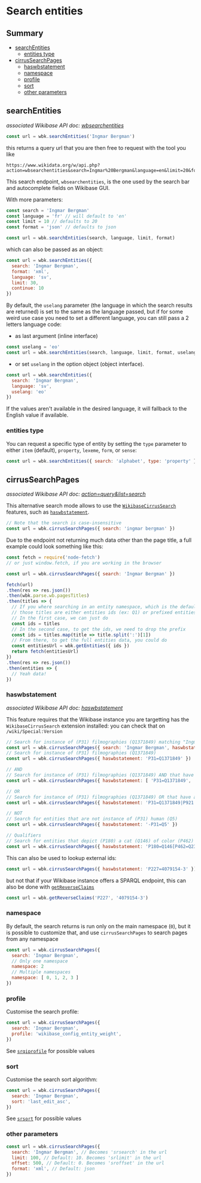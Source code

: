 # Search entities

## Summary

<!-- START doctoc generated TOC please keep comment here to allow auto update -->
<!-- DON'T EDIT THIS SECTION, INSTEAD RE-RUN doctoc TO UPDATE -->


- [searchEntities](#searchentities)
  - [entities type](#entities-type)
- [cirrusSearchPages](#cirrussearchpages)
  - [haswbstatement](#haswbstatement)
  - [namespace](#namespace)
  - [profile](#profile)
  - [sort](#sort)
  - [other parameters](#other-parameters)

<!-- END doctoc generated TOC please keep comment here to allow auto update -->

## searchEntities
*associated Wikibase API doc: [wbsearchentities](https://www.wikidata.org/w/api.php?action=help&modules=wbsearchentities)*

```js
const url = wbk.searchEntities('Ingmar Bergman')
```

this returns a query url that you are then free to request with the tool you like
```
https://www.wikidata.org/w/api.php?action=wbsearchentities&search=Ingmar%20Bergman&language=en&limit=20&format=json
```

This search endpoint, `wbsearchentities`, is the one used by the search bar and autocomplete fields on Wikibase GUI.

With more parameters:
```js
const search = 'Ingmar Bergman'
const language = 'fr' // will default to 'en'
const limit = 10 // defaults to 20
const format = 'json' // defaults to json

const url = wbk.searchEntities(search, language, limit, format)
```
which can also be passed as an object:
```js
const url = wbk.searchEntities({
  search: 'Ingmar Bergman',
  format: 'xml',
  language: 'sv',
  limit: 30,
  continue: 10
})
```

By default, the `uselang` parameter (the language in which the search results are returned) is set to the same as the language passed, but if for some weird use case you need to set a different language, you can still pass a 2 letters language code:
* as last argument (inline interface)
```js
const uselang = 'eo'
const url = wbk.searchEntities(search, language, limit, format, uselang)
```
* or set `uselang` in the option object (object interface).
```js
const url = wbk.searchEntities({
  search: 'Ingmar Bergman',
  language: 'sv',
  uselang: 'eo'
})
```
If the values aren't available in the desired language, it will fallback to the English value if available.

### entities type
You can request a specific type of entity by setting the `type` parameter to either `item` (default), `property`, `lexeme`, `form`, or `sense`:
```js
const url = wbk.searchEntities({ search: 'alphabet', type: 'property' })
```

## cirrusSearchPages
*associated Wikibase API doc: [action=query&list=search](https://www.wikidata.org/w/api.php?action=help&modules=query%2Bsearch)*

This alternative search mode allows to use the [`WikibaseCirrusSearch`](https://www.mediawiki.org/wiki/Help:Extension:WikibaseCirrusSearch) features, such as [`haswbstatement`](#haswbstatement).

```js
// Note that the search is case-insensitive
const url = wbk.cirrusSearchPages({ search: 'ingmar bergman' })
```

Due to the endpoint not returning much data other than the page title, a full example could look something like this:
```js
const fetch = require('node-fetch')
// or just window.fetch, if you are working in the browser

const url = wbk.cirrusSearchPages({ search: 'Ingmar Bergman' })

fetch(url)
.then(res => res.json())
.then(wbk.parse.wb.pagesTitles)
.then(titles => {
  // If you where searching in an entity namespace, which is the default namespace on Wikibase instances,
  // those titles are either entities ids (ex: Q1) or prefixed entities ids (ex: Item:Q1)
  // In the first case, we can just do
  const ids = titles
  // In the second case, to get the ids, we need to drop the prefix
  const ids = titles.map(title => title.split(':')[1])
  // From there, to get the full entities data, you could do
  const entitiesUrl = wbk.getEntities({ ids })
  return fetch(entitiesUrl)
})
.then(res => res.json())
.then(entities => {
  // Yeah data!
})

```

### haswbstatement
*associated Wikibase API doc: [haswbstatement](https://www.mediawiki.org/wiki/Help:Extension:WikibaseCirrusSearch#haswbstatement)*

This feature requires that the Wikibase instance you are targetting has the `WikibaseCirrusSearch` extension installed: you can check that on `/wiki/Special:Version`

```js
// Search for instance of (P31) filmographies (Q1371849) matching "Ingmar Bergman"
const url = wbk.cirrusSearchPages({ search: 'Ingmar Bergman', haswbstatement: 'P31=Q1371849' })
// Search for instance of (P31) filmographies (Q1371849)
const url = wbk.cirrusSearchPages({ haswbstatement: 'P31=Q1371849' })

// AND
// Search for instance of (P31) filmographies (Q1371849) AND that have a main subject (P921)
const url = wbk.cirrusSearchPages({ haswbstatement: [ 'P31=Q1371849', 'P921' ] })

// OR
// Search for instance of (P31) filmographies (Q1371849) OR that have a main subject (P921)
const url = wbk.cirrusSearchPages({ haswbstatement: 'P31=Q1371849|P921' })

// NOT
// Search for entities that are not instance of (P31) human (Q5)
const url = wbk.cirrusSearchPages({ haswbstatement: '-P31=Q5' })

// Qualifiers
// Search for entities that depict (P180) a cat (Q146) of color (P462) black (P462)
const url = wbk.cirrusSearchPages({ haswbstatement: 'P180=Q146[P462=Q23445]' })
```

This can also be used to lookup external ids:
```js
const url = wbk.cirrusSearchPages({ haswbstatement: 'P227=4079154-3' })
```
but not that if your Wikibase instance offers a SPARQL endpoint, this can also be done with [`getReverseClaims`](https://github.com/maxlath/wikibase-sdk/blob/master/docs/get_entities_reverse_claims.md)
```js
const url = wbk.getReverseClaims('P227', '4079154-3')
```

### namespace
By default, the search returns is run only on the main namespace (`0`), but it is possible to customize that, and use `cirrusSearchPages` to search pages from any namespace

```js
const url = wbk.cirrusSearchPages({
  search: 'Ingmar Bergman',
  // Only one namespace
  namespace: 2
  // Multiple namespaces
  namespace: [ 0, 1, 2, 3 ]
})
```

### profile
Customise the search profile:
```js
const url = wbk.cirrusSearchPages({
  search: 'Ingmar Bergman',
  profile: 'wikibase_config_entity_weight',
})
```

See [`srqiprofile`](https://www.wikidata.org/w/api.php?action=help&modules=query+search) for possible values

### sort
Customise the search sort algorithm:
```js
const url = wbk.cirrusSearchPages({
  search: 'Ingmar Bergman',
  sort: 'last_edit_asc',
})
```

See [`srsort`](https://www.wikidata.org/w/api.php?action=help&modules=query+search) for possible values

### other parameters

```js
const url = wbk.cirrusSearchPages({
  search: 'Ingmar Bergman', // Becomes 'srsearch' in the url
  limit: 100, // Default: 10. Becomes 'srlimit' in the url
  offset: 500, // Default: 0. Becomes 'sroffset' in the url
  format: 'xml', // Default: json
})
```
